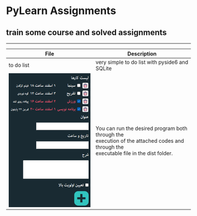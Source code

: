 # PyLearn Assignments
## train some course and solved assignments

---
| File                              | Description                                                                                                                                    |
|-----------------------------------|------------------------------------------------------------------------------------------------------------------------------------------------|
| to do list                        | very simple to do list with pyside6 and SQLite                                                                                                 |
| ![concentric](../22/ToDoList.png) | You can run the desired program both through the <br/>execution of the attached codes and through the<br/> executable file in the dist folder. |
